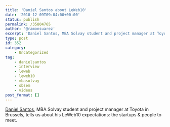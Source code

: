 ```yaml
---
title: 'Daniel Santos about LeWeb10'
date: '2010-12-09T09:04:00+00:00'
status: publish
permalink: /35804765
author: '@ramonsuarez'
excerpt: 'Daniel Santos, MBA Solvay student and project manager at Toyota in Brussels, tells us about his LeWeb10 expectations: the startups &amp; people to meet.'
type: post
id: 352
category:
    - Uncategorized
tag:
    - danielsantos
    - interview
    - leweb
    - leweb10
    - mbasolvay
    - sbsem
    - videos
post_format: []
---
```

[Daniel Santos](http://be.linkedin.com/in/danielfilipesantos "Daniel Santos, Brussels"), MBA Solvay student and project manager at Toyota in Brussels, tells us about his LeWeb10 expectations: the startups &amp; people to meet.